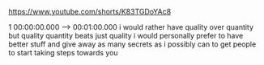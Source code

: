 https://www.youtube.com/shorts/K83TGDoYAc8

1 00:00:00.000 --\> 00:01:00.000 i would rather have quality over
quantity but quality quantity beats just quality i would personally
prefer to have better stuff and give away as many secrets as i possibly
can to get people to start taking steps towards you

